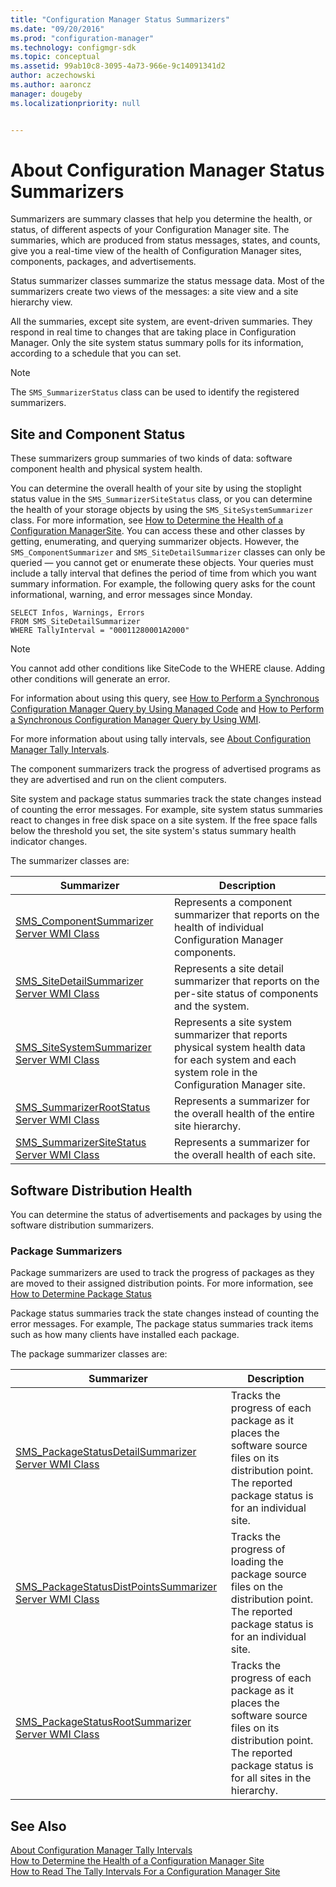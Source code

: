 ```yaml
---
title: "Configuration Manager Status Summarizers"
ms.date: "09/20/2016"
ms.prod: "configuration-manager"
ms.technology: configmgr-sdk
ms.topic: conceptual
ms.assetid: 99ab10c8-3095-4a73-966e-9c14091341d2
author: aczechowski
ms.author: aaroncz
manager: dougeby
ms.localizationpriority: null


---
```

# About Configuration Manager Status Summarizers
Summarizers are summary classes that help you determine the health, or status, of different aspects of your Configuration Manager site. The summaries, which are produced from status messages, states, and counts, give you a real-time view of the health of Configuration Manager sites, components, packages, and advertisements.  

 Status summarizer classes summarize the status message data. Most of the summarizers create two views of the messages: a site view and a site hierarchy view.  

 All the summaries, except site system, are event-driven summaries. They respond in real time to changes that are taking place in Configuration Manager. Only the site system status summary polls for its information, according to a schedule that you can set.  

> [!NOTE]
>  The `SMS_SummarizerStatus` class can be used to identify the registered summarizers.  

## Site and Component Status  
 These summarizers group summaries of two kinds of data: software component health and physical system health.  

 You can determine the overall health of your site by using the stoplight status value in the `SMS_SummarizerSiteStatus` class, or you can determine the health of your storage objects by using the `SMS_SiteSystemSummarizer` class. For more information, see [How to Determine the Health of a Configuration ManagerSite](../../../../develop/core/servers/manage/how-to-determine-the-health-of-a-configuration-manager-site.md). You can access these and other classes by getting, enumerating, and querying summarizer objects. However, the `SMS_ComponentSummarizer` and `SMS_SiteDetailSummarizer` classes can only be queried — you cannot get or enumerate these objects. Your queries must include a tally interval that defines the period of time from which you want summary information. For example, the following query asks for the count informational, warning, and error messages since Monday.  

```  
SELECT Infos, Warnings, Errors  
FROM SMS_SiteDetailSummarizer  
WHERE TallyInterval = "00011280001A2000"  
```  

> [!NOTE]
>  You cannot add other conditions like SiteCode to the WHERE clause. Adding other conditions will generate an error.  

 For information about using this query, see [How to Perform a Synchronous Configuration Manager Query by Using Managed Code](../../../../develop/core/understand/how-to-perform-a-synchronous-configuration-manager-query-by-using-managed-code.md) and [How to Perform a Synchronous Configuration Manager Query by Using WMI](../../../../develop/core/understand/how-to-perform-a-synchronous-configuration-manager-query-by-using-wmi.md).  

 For more information about using tally intervals, see [About Configuration Manager Tally Intervals](../../../../develop/core/servers/manage/about-configuration-manager-tally-intervals.md).  

 The component summarizers track the progress of advertised programs as they are advertised and run on the client computers.  

 Site system and package status summaries track the state changes instead of counting the error messages. For example, site system status summaries react to changes in free disk space on a site system. If the free space falls below the threshold you set, the site system's status summary health indicator changes.  

 The summarizer classes are:  

|Summarizer|Description|  
|----------------|-----------------|  
|[SMS_ComponentSummarizer Server WMI Class](../../../../develop/reference/core/servers/manage/sms_componentsummarizer-server-wmi-class.md)|Represents a component summarizer that reports on the health of individual Configuration Manager components.|  
|[SMS_SiteDetailSummarizer Server WMI Class](../../../../develop/reference/core/servers/manage/sms_sitedetailsummarizer-server-wmi-class.md)|Represents a site detail summarizer that reports on the per-site status of components and the system.|  
|[SMS_SiteSystemSummarizer Server WMI Class](../../../../develop/reference/core/servers/manage/sms_sitesystemsummarizer-server-wmi-class.md)|Represents a site system summarizer that reports physical system health data for each system and each system role in the Configuration Manager site.|  
|[SMS_SummarizerRootStatus Server WMI Class](../../../../develop/reference/core/servers/manage/sms_summarizerrootstatus-server-wmi-class.md)|Represents a summarizer for the overall health of the entire site hierarchy.|  
|[SMS_SummarizerSiteStatus Server WMI Class](../../../../develop/reference/core/servers/manage/sms_summarizersitestatus-server-wmi-class.md)|Represents a summarizer for the overall health of each site.|  

## Software Distribution Health  
 You can determine the status of advertisements and packages by using the software distribution summarizers.  

### Package Summarizers  
 Package summarizers are used to track the progress of packages as they are moved to their assigned distribution points. For more information, see [How to Determine Package Status](../../../../develop/core/servers/manage/how-to-determine-package-status.md)  

 Package status summaries track the state changes instead of counting the error messages. For example, The package status summaries track items such as how many clients have installed each package.  

 The package summarizer classes are:  

|Summarizer|Description|  
|----------------|-----------------|  
|[SMS_PackageStatusDetailSummarizer Server WMI Class](../../../../develop/reference/core/servers/configure/sms_packagestatusdetailsummarizer-server-wmi-class.md)|Tracks the progress of each package as it places the software source files on its distribution point. The reported package status is for an individual site.|  
|[SMS_PackageStatusDistPointsSummarizer Server WMI Class](../../../../develop/reference/core/servers/configure/sms_packagestatusdistpointssummarizer-server-wmi-class.md)|Tracks the progress of loading the package source files on the distribution point. The reported package status is for an individual site.|  
|[SMS_PackageStatusRootSummarizer Server WMI Class](../../../../develop/reference/core/servers/configure/sms_packagestatusrootsummarizer-server-wmi-class.md)|Tracks the progress of each package as it places the software source files on its distribution point. The reported package status is for all sites in the hierarchy.|  

## See Also  
 [About Configuration Manager Tally Intervals](../../../../develop/core/servers/manage/about-configuration-manager-tally-intervals.md)   
 [How to Determine the Health of a Configuration Manager Site](../../../../develop/core/servers/manage/how-to-determine-the-health-of-a-configuration-manager-site.md)   
 [How to Read The Tally Intervals For a Configuration Manager Site](../../../../develop/core/servers/manage/how-to-read-the-tally-intervals-for-a-configuration-manager-site.md)
